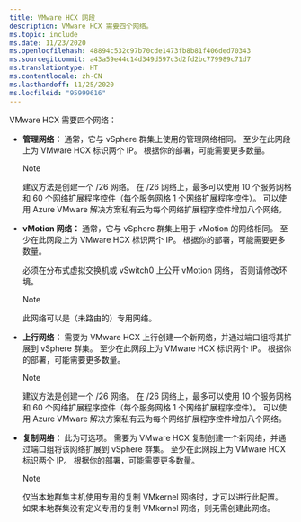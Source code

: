 ```yaml
---
title: VMware HCX 网段
description: VMware HCX 需要四个网络。
ms.topic: include
ms.date: 11/23/2020
ms.openlocfilehash: 48894c532c97b70cde1473fb8b81f406ded70343
ms.sourcegitcommit: a43a59e44c14d349d597c3d2fd2bc779989c71d7
ms.translationtype: HT
ms.contentlocale: zh-CN
ms.lasthandoff: 11/25/2020
ms.locfileid: "95999616"
---
```

<!-- Used in avs-production-ready-deployment.md and tutorial-deploy-vmware-hcx.md -->

VMware HCX 需要四个网络：

- **管理网络：** 通常，它与 vSphere 群集上使用的管理网络相同。 至少在此网段上为 VMware HCX 标识两个 IP。 根据你的部署，可能需要更多数量。

   > [!NOTE]
   > 建议方法是创建一个 /26 网络。 在 /26 网络上，最多可以使用 10 个服务网格和 60 个网络扩展程序控件（每个服务网格 1 个网络扩展程序控件）。 可以使用 Azure VMware 解决方案私有云为每个网络扩展程序控件增加八个网络。
   >
   
- **vMotion 网络：** 通常，它与 vSphere 群集上用于 vMotion 的网络相同。  至少在此网段上为 VMware HCX 标识两个 IP。 根据你的部署，可能需要更多数量。  

   必须在分布式虚拟交换机或 vSwitch0 上公开 vMotion 网络， 否则请修改环境。

   > [!NOTE]
   > 此网络可以是（未路由的）专用网络。

- **上行网络：** 需要为 VMware HCX 上行创建一个新网络，并通过端口组将其扩展到 vSphere 群集。 至少在此网段上为 VMware HCX 标识两个 IP。 根据你的部署，可能需要更多数量。  

   > [!NOTE]
   > 建议方法是创建一个 /26 网络。 在 /26 网络上，最多可以使用 10 个服务网格和 60 个网络扩展程序控件（每个服务网格 1 个网络扩展程序控件）。 可以使用 Azure VMware 解决方案私有云为每个网络扩展程序控件增加八个网络。
   >
   
- **复制网络：** 此为可选项。 需要为 VMware HCX 复制创建一个新网络，并通过端口组将该网络扩展到 vSphere 群集。 至少在此网段上为 VMware HCX 标识两个 IP。 根据你的部署，可能需要更多数量。

   > [!NOTE]
   > 仅当本地群集主机使用专用的复制 VMkernel 网络时，才可以进行此配置。  如果本地群集没有定义专用的复制 VMkernel 网络，则无需创建此网络。
